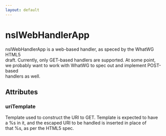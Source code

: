```yaml
---
layout: default
---
```


# nsIWebHandlerApp #
  
nsIWebHandlerApp is a web-based handler, as speced by the WhatWG HTML5  
draft.  Currently, only GET-based handlers are supported.  At some point,   
we probably want to work with WhatWG to spec out and implement POST-based  
handlers as well.  
  

## Attributes ##

### uriTemplate ###
  
Template used to construct the URI to GET.  Template is expected to have  
a %s in it, and the escaped URI to be handled is inserted in place of   
that %s, as per the HTML5 spec.  
  
